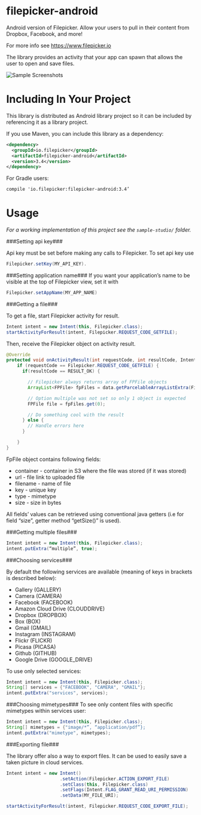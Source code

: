 
filepicker-android
==================

Android version of Filepicker.  Allow your users to pull in their content from Dropbox, Facebook, and more!

For more info see https://www.filepicker.io

The library provides an activity that your app can spawn that allows the user to open and save files.

![Sample Screenshots][1]



Including In Your Project
=========================

This library is distributed as Android library project so it can be included by referencing it as a library project.

If you use Maven, you can include this library as a dependency:

```xml
<dependency>
  <groupId>io.filepicker</groupId>
  <artifactId>filepicker-android</artifactId>
  <version>3.4</version>
</dependency>
```
	
For Gradle users:

```xml
compile 'io.filepicker:filepicker-android:3.4’
```

Usage
=====

*For a working implementation of this project see the `sample-studio/` folder.*

###Setting api key###

Api key must be set before making any calls to Filepicker. 
To set api key use 

```java
Filepicker.setKey(MY_API_KEY).
```

###Setting application name###
If you want your application’s name to be visible at the top of Filepicker view, set it with 

```java
Filepicker.setAppName(MY_APP_NAME)
```

###Getting a file###

To get a file, start Filepicker activity for result.

```java
Intent intent = new Intent(this, Filepicker.class);
startActivityForResult(intent, Filepicker.REQUEST_CODE_GETFILE);
```

Then, receive the Filepicker object on activity result.

```java
@Override
protected void onActivityResult(int requestCode, int resultCode, Intent data) {
    if (requestCode == Filepicker.REQUEST_CODE_GETFILE) {
      if(resultCode == RESULT_OK) {

        // Filepicker always returns array of FPFile objects
        ArrayList<FPFile> fpFiles = data.getParcelableArrayListExtra(Filepicker.FPFILES_EXTRA);

        // Option multiple was not set so only 1 object is expected
        FPFile file = fpFiles.get(0);

        // Do something cool with the result
      } else {
        // Handle errors here
      }

    }
}
```

FpFile object contains following fields:

  * container - container in S3 where the file was stored (if it was stored)
  * url - file link to uploaded file
  * filename - name of file
  * key - unique key
  * type - mimetype
  * size - size in bytes
  
All fields’ values can be retrieved using conventional java getters (i.e for field “size”, getter method “getSize()” is used).

###Getting multiple files###

```java
Intent intent = new Intent(this, Filepicker.class);
intent.putExtra(“multiple”, true);
```

###Choosing services###

By default the following services are available (meaning of keys in brackets is described below):

  * Gallery (GALLERY)
  * Camera (CAMERA)
  * Facebook (FACEBOOK)
  * Amazon Cloud Drive (CLOUDDRIVE)
  * Dropbox (DROPBOX)
  * Box (BOX)
  * Gmail (GMAIL)
  * Instagram (INSTAGRAM)
  * Flickr (FLICKR)
  * Picasa (PICASA)
  * Github (GITHUB)
  * Google Drive (GOOGLE_DRIVE)

To use only selected services:

```java
Intent intent = new Intent(this, Filepicker.class);
String[] services = {"FACEBOOK", "CAMERA", "GMAIL"};
intent.putExtra("services", services);
```

###Choosing mimetypes###
To see only content files with specific mimetypes within services user:

```java
Intent intent = new Intent(this, Filepicker.class);
String[] mimetypes = {"image/*”, “application/pdf”};
intent.putExtra("mimetype", mimetypes);
```

###Exporting file###

The library offer also a way to export files. It can be used to easily save a taken picture in cloud services.

```java
Intent intent = new Intent()
                    .setAction(Filepicker.ACTION_EXPORT_FILE)
                    .setClass(this, Filepicker.class)
                    .setFlags(Intent.FLAG_GRANT_READ_URI_PERMISSION)
                    .setData(MY_FILE_URI);

startActivityForResult(intent, Filepicker.REQUEST_CODE_EXPORT_FILE);
```


[1]: https://raw.github.com/Ink/filepicker-android/master/sample-studio/sample_screen.png

